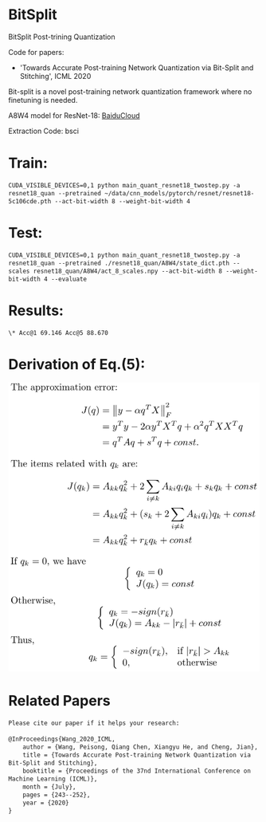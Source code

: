 # BitSplit
BitSplit Post-trining Quantization

Code for papers:
* 'Towards Accurate Post-training Network Quantization via Bit-Split and Stitching', ICML 2020

Bit-split is a novel post-training network quantization framework where no finetuning is needed. 

A8W4 model for ResNet-18:
[BaiduCloud](https://pan.baidu.com/s/1vIrK7nIuMWZ2CkJ5jUpGWw)

Extraction Code: bsci

# Train:
    CUDA_VISIBLE_DEVICES=0,1 python main_quant_resnet18_twostep.py -a resnet18_quan --pretrained ~/data/cnn_models/pytorch/resnet/resnet18-5c106cde.pth --act-bit-width 8 --weight-bit-width 4

# Test:
    CUDA_VISIBLE_DEVICES=0,1 python main_quant_resnet18_twostep.py -a resnet18_quan --pretrained ./resnet18_quan/A8W4/state_dict.pth --scales resnet18_quan/A8W4/act_8_scales.npy --act-bit-width 8 --weight-bit-width 4 --evaluate 


# Results:

    \* Acc@1 69.146 Acc@5 88.670

# Derivation of Eq.(5):
![Derivation](eq5.png)


# Related Papers

    Please cite our paper if it helps your research:

    @InProceedings{Wang_2020_ICML,
        author = {Wang, Peisong, Qiang Chen, Xiangyu He, and Cheng, Jian},
        title = {Towards Accurate Post-training Network Quantization via Bit-Split and Stitching},
        booktitle = {Proceedings of the 37nd International Conference on Machine Learning (ICML)},
        month = {July},
        pages = {243--252},
        year = {2020}
    } 
